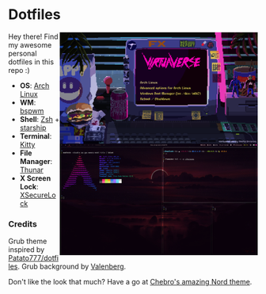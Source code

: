 # Dotfiles

<img class="demo" alt="Grub theme screenshot" title="Grub theme" src="./demo/grub.png" align="right" width="400" />
<img class="demo" alt="Desktop screenshot" title="My desktop" src="./demo/desktop.png" align="right" width="400" />

Hey there! Find my awesome personal dotfiles in this repo :)


+ **OS**: [Arch Linux](https://archlinux.org/)
+ **WM**: [bspwm](https://github.com/baskerville/bspwm)
+ **Shell**: [Zsh](https://wiki.archlinux.org/index.php/Zsh) + [starship](https://starship.rs/)
+ **Terminal**: [Kitty](https://github.com/kovidgoyal/kitty/)
+ **File Manager**: [Thunar](https://wiki.archlinux.org/index.php/thunar)
+ **X Screen Lock**: [XSecureLock](https://github.com/google/xsecurelock)

### Credits

Grub theme inspired by [Patato777/dotfiles](https://github.com/Patato777/dotfiles). Grub background by [Valen](https://twitter.com/MrValenberg)[berg](https://valenberg.com/).

Don't like the look that much? Have a go at [Chebro's amazing Nord theme](https://github.com/chebro/dotfiles).
